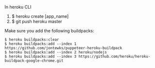 In heroku CLI

1. $ heroku create [app_name]
2. $ git push heroku master

Make sure you add the following buildpacks:
 
```
$ heroku buildpacks:clear
$ heroku buildpacks:add --index 1 https://github.com/jontewks/puppeteer-heroku-buildpack
$ heroku buildpacks:add --index 2 heroku/nodejs
$ heroku buildpacks:add --index 3 https://github.com/heroku/heroku-buildpack-google-chrome.git

```
